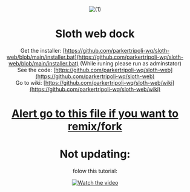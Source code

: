 <div align="center">
  
  ![ (1)](https://avatars.githubusercontent.com/u/230787001?v=4)

#                     **Sloth web dock**   
Get the installer: [https://github.com/parkertripoli-wq/sloth-web/blob/main/installer.bat](https://github.com/parkertripoli-wq/sloth-web/blob/main/installer.bat)  (While runing please run as adminstator)  
See the code: [https://github.com/parkertripoli-wq/sloth-web](https://github.com/parkertripoli-wq/sloth-web)  
Go to wiki: [https://github.com/parkertripoli-wq/sloth-web/wiki](https://github.com/parkertripoli-wq/sloth-web/wiki)

# [Alert go to this file if you want to remix/fork](https://github.com/parkertripoli-wq/sloth-web/blob/main/%E1%B4%B5%E1%B6%A0%20%CA%B8%E1%B4%BC%E1%B5%81%20%E1%B4%AC%E1%B4%BF%E1%B4%B1%20%E1%B4%B3%E1%B4%BC%E1%B4%B5%E1%B4%BA%E1%B4%B3%20%E1%B5%80%E1%B4%BC%20%E1%B4%BF%E1%B4%B1%E1%B4%B9%E1%B4%B5%CB%A3%20%E1%B5%92%CA%B3%20%E1%B6%A0%E1%B5%92%CA%B3%E1%B5%8F%20.%E1%B5%97%CA%B0%E1%B6%A6%CB%A2%20%E1%B4%BE%E1%B4%BF%E1%B4%BC%E1%B4%B6%E1%B4%B1%E1%B6%9C%E1%B5%80%20%E1%B4%BE%E1%B4%B8%E1%B4%B1%E1%B4%AC%CB%A2%E1%B4%B1%20%E1%B6%9C%E1%B4%BF%E1%B4%B1%E1%B4%B0%E1%B4%B5%E1%B5%80%20%E1%B4%B9%E1%B4%B1%20%E1%B4%B5%E1%B4%BA%20%CA%B8%E1%B4%BC%E1%B5%81%E1%B4%BF%20%E1%B4%BF%E1%B4%B1%E1%B4%B9%E1%B4%B5%CB%A3%20%E1%B5%92%CA%B3%20%E1%B6%A0%E1%B5%92%CA%B3%E1%B5%8F)

# Not updating:

folow this tutorial:

[![Watch the video](https://i.ibb.co/4RFwzFGr/Screenshot-2025-09-20-124257.png)](https://youtu.be/jAGZSXCP_3Y)
